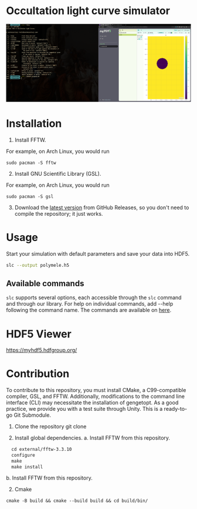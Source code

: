 # Occultation light curve simulator

![Generate light curves and save it with HDF5](./assets/generate-light-curves-and-save-it-with-hdf5.png)

# Installation
1. Install FFTW.

For example, on Arch Linux, you would run
```
sudo pacman -S fftw
```

2. Install GNU Scientific Library (GSL).

For example, on Arch Linux, you would run
```
sudo pacman -S gsl
```

3. Download the [latest version](https://github.com/sanchezcarlosjr/occultation_light_curves/releases/latest/download/slc) from GitHub Releases, so you don't need to compile the repository; it just works.

# Usage
Start your simulation with default parameters and save your data into HDF5.

```bash
slc --output polymele.h5
```

## Available commands
```slc``` supports several options, each accessible through the ```slc``` command and through our library. For help on individual commands, add --help following the command name. The commands are available on [here](./cli/cli.ggo).


# HDF5 Viewer
https://myhdf5.hdfgroup.org/


# Contribution
To contribute to this repository, you must install CMake, a C99-compatible compiler, GSL, and FFTW. Additionally, modifications to the command line interface (CLI) may necessitate the installation of gengetopt.
As a good practice, we provide you with a test suite through Unity. This is a ready-to-go Git Submodule.

1. Clone the repository
git clone 

2. Install global dependencies. 
a. Install FFTW from this repository.
```
  cd external/fftw-3.3.10
  configure
  make
  make install
```

b. Install FFTW from this repository.

2. Cmake
```
cmake -B build && cmake --build build && cd build/bin/
```

